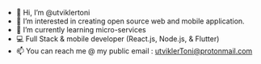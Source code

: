 - 👋 Hi, I’m @utviklertoni
- 👀 I’m interested in creating open source web and mobile application.
- 🌱 I’m currently learning micro-services
- 💻 Full Stack & mobile developer (React.js, Node.js, & Flutter)
- 📫 You can reach me @ my public email : utviklerToni@protonmail.com


<!---
utviklerToni/utviklerToni is a ✨ special ✨ repository because its `README.md` (this file) appears on your GitHub profile.
You can click the Preview link to take a look at your changes.
--->
